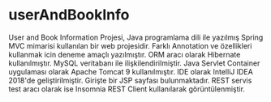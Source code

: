 # userAndBookInfo
User and Book Information Projesi, Java programlama dili ile yazılmış Spring MVC mimarisi kullanılan bir web projesidir. Farklı Annotation ve özellikleri kullanmak icin deneme amaçlı yazılmıştır. ORM aracı olarak Hibernate kullanılmıştır. MySQL veritabanı ile ilişkilendirilmiştir. Java Servlet Container uygulaması olarak Apache Tomcat 9 kullanılmıştır. IDE olarak IntelliJ IDEA 2018'de geliştirilmiştir. Girişte bir JSP sayfası bulunmaktadır. REST servis test aracı olarak ise Insomnia REST Client kullanılarak görüntülenmiştir.
